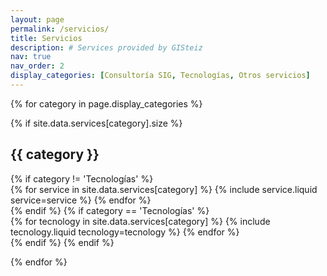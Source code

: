 ```yaml
---
layout: page
permalink: /servicios/
title: Servicios
description: # Services provided by GISteiz
nav: true
nav_order: 2
display_categories: [Consultoría SIG, Tecnologías, Otros servicios]
---
```


<div class="services">

<!-- Display categorized services -->
{% for category in page.display_categories %}
  
  {% if site.data.services[category].size %}

  <!--a id="{{ category }}" href=".#{{ category }}"-->
  <h2 id="{{ category }}" class="category">{{ category }}</h2>
  <!--/a-->
  {% if category != 'Tecnologías' %}
    <!--div class="services d-flex flex-wrap flex-md-row flex-column justify-content-between align-items-center"-->
    <div class="service row row-cols-1 row-cols-md-3">
      {% for service in site.data.services[category] %}
        {% include service.liquid service=service %}
      {% endfor %}
    </div>
  {% endif %}
  {% if category == 'Tecnologías' %}
    <div class="service row row-cols-1 row-cols-md-6">
      {% for tecnology in site.data.services[category] %}
        {% include tecnology.liquid tecnology=tecnology %}
      {% endfor %}
    </div>
  {% endif %}
  {% endif %}

{% endfor %}

</div>
